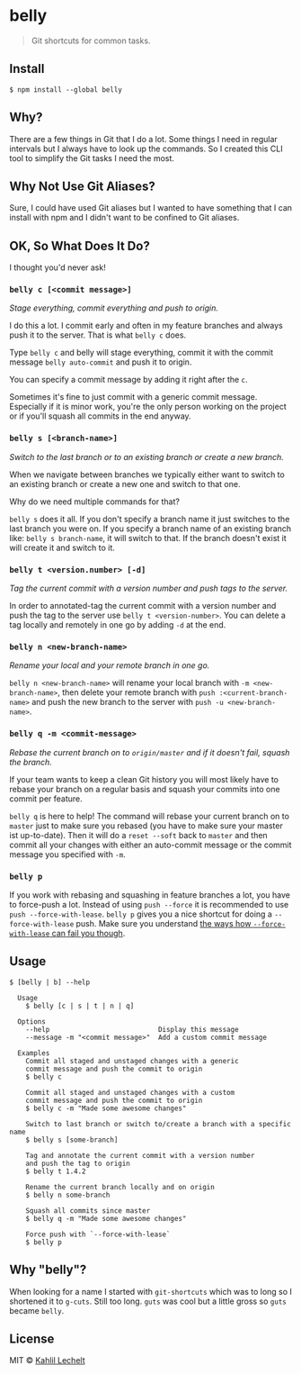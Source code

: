 # belly

> Git shortcuts for common tasks.

## Install

```
$ npm install --global belly
```

## Why?

There are a few things in Git that I do a lot. Some things I need in regular intervals but I always have to look up the commands. So I created this CLI tool to simplify the Git tasks I need the most.

## Why Not Use Git Aliases?

Sure, I could have used Git aliases but I wanted to have something that I can install with npm and I didn't want to be confined to Git aliases.

## OK, So What Does It Do?

I thought you'd never ask!

### `belly c [<commit message>]`

_Stage everything, commit everything and push to origin._

I do this a lot. I commit early and often in my feature branches and
always push it to the server. That is what `belly c` does.

Type `belly c` and belly will stage everything, commit it with the
commit message `belly auto-commit` and push it to origin.

You can specify a commit message by adding it right after the `c`.

Sometimes it's fine to just commit with a generic commit message.
Especially if it is minor work, you're the only person working on
the project or if you'll squash all commits in the end anyway.

### `belly s [<branch-name>]`

_Switch to the last branch or to an existing branch or create a new branch._

When we navigate between branches we typically either want to switch to an existing branch or
create a new one and switch to that one.

Why do we need multiple commands for that?

`belly s` does it all. If you don't specify a branch name it just switches to the last branch
you were on. If you specify a branch name of an existing branch like: `belly s branch-name`, it will switch to that. If the branch doesn't exist it will create it and switch to it.

### `belly t <version.number> [-d]`

_Tag the current commit with a version number and push tags to the server._

In order to annotated-tag the current commit with a version number and push the tag to the server use `belly t <version-number>`.
You can delete a tag locally and remotely in one go by adding `-d` at the end.

### `belly n <new-branch-name>`

_Rename your local and your remote branch in one go._

`belly n <new-branch-name>` will rename your local branch with `-m <new-branch-name>`, then delete your remote branch with `push :<current-branch-name>` and push the new branch to the server with `push -u <new-branch-name>`.

### `belly q -m <commit-message>`

_Rebase the current branch on to `origin/master` and if it doesn't fail, squash the branch._

If your team wants to keep a clean Git history you will most likely have to rebase your branch on a regular basis and squash your commits into one commit per feature.

`belly q` is here to help! The command will rebase your current branch on to `master` just to make sure you rebased (you have to make sure your master ist up-to-date). Then it will do a `reset --soft` back to `master` and then commit all your changes with either an auto-commit message or the commit message you specified with `-m`.

### `belly p`

If you work with rebasing and squashing in feature branches a lot, you have to force-push a lot. Instead of using `push --force` it is recommended to use `push --force-with-lease`. `belly p` gives you a nice shortcut for doing a `--force-with-lease` push. Make sure you understand [the ways how `--force-with-lease` can fail you though](https://developer.atlassian.com/blog/2015/04/force-with-lease/).

## Usage

```
$ [belly | b] --help

  Usage
    $ belly [c | s | t | n | q]

  Options
    --help                           Display this message
    --message -m "<commit message>"  Add a custom commit message

  Examples
    Commit all staged and unstaged changes with a generic
    commit message and push the commit to origin
    $ belly c

    Commit all staged and unstaged changes with a custom
    commit message and push the commit to origin
    $ belly c -m "Made some awesome changes"

    Switch to last branch or switch to/create a branch with a specific name
    $ belly s [some-branch]

    Tag and annotate the current commit with a version number
    and push the tag to origin
    $ belly t 1.4.2

    Rename the current branch locally and on origin
    $ belly n some-branch

    Squash all commits since master
    $ belly q -m "Made some awesome changes"

    Force push with `--force-with-lease`
    $ belly p

```

## Why "belly"?
When looking for a name I started with `git-shortcuts` which was to long
so I shortened it to `g-cuts`. Still too long. `guts` was cool but a little
gross so `guts` became `belly`.

## License

MIT © [Kahlil Lechelt](https://github.com/kahlil)
